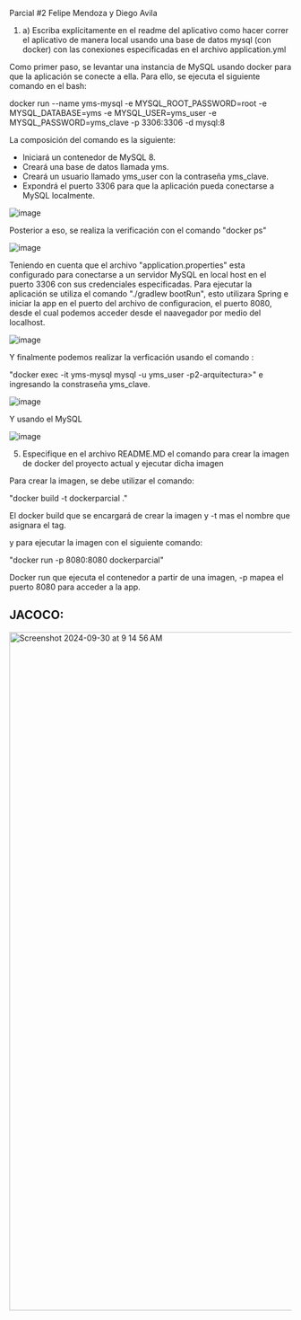 Parcial #2 Felipe Mendoza y Diego Avila

1. a) Escriba explícitamente en eI readme del aplicativo como hacer correr eI aplicativo de manera local usando una base de datos mysql (con docker) con las conexiones especificadas en el archivo application.yml

  Como primer paso, se levantar una instancia de MySQL usando docker para que la aplicación se conecte a ella.
   Para ello, se ejecuta el siguiente comando en el bash:

   docker run --name yms-mysql -e MYSQL_ROOT_PASSWORD=root -e MYSQL_DATABASE=yms -e MYSQL_USER=yms_user -e MYSQL_PASSWORD=yms_clave -p 3306:3306 -d mysql:8

La composición del comando es la siguiente:

- Iniciará un contenedor de MySQL 8.
- Creará una base de datos llamada yms.
- Creará un usuario llamado yms_user con la contraseña yms_clave.
- Expondrá el puerto 3306 para que la aplicación pueda conectarse a MySQL localmente.

![image](https://github.com/user-attachments/assets/6c9c0c1c-6b2d-4ae7-bf37-5acc04e2667c)

Posterior a eso, se realiza la verificación con el comando "docker ps"

![image](https://github.com/user-attachments/assets/7ddff8e5-9127-4fdc-bd69-dfe840a736e5)

Teniendo en cuenta que el archivo "application.properties" esta configurado para conectarse a un servidor MySQL en local host en el puerto 3306 con sus credenciales especificadas.
Para ejecutar la aplicación se utiliza el comando "./gradlew bootRun", esto utilizara Spring e iniciar la app en el puerto del archivo de configuracion, el puerto 8080, desde el cual podemos acceder desde el naavegador por medio del localhost.

![image](https://github.com/user-attachments/assets/ea27ee47-bc91-4f63-b03d-912edad5987e)

Y finalmente podemos realizar la verficación usando el comando :

  "docker exec -it yms-mysql mysql -u yms_user -p2-arquitectura>" e ingresando la constraseña yms_clave.

  ![image](https://github.com/user-attachments/assets/8889b6c9-23c9-41df-bcbe-94a00d879e72)

Y usando el MySQL

  ![image](https://github.com/user-attachments/assets/1ed00e56-e985-4997-b302-54627c9b4c1d)

5. Especifique en el archivo README.MD el comando para crear la imagen de docker del proyecto actual y ejecutar dicha imagen

Para crear la imagen, se debe utilizar el comando:

"docker build -t dockerparcial ."

El docker build que se encargará de crear la imagen y -t mas el nombre que asignara el tag.

y para ejecutar la imagen con el siguiente comando: 

"docker run -p 8080:8080 dockerparcial"

Docker run que ejecuta el contenedor a partir de una imagen, -p mapea el puerto 8080 para acceder a la app.

## JACOCO:
<img width="1208" alt="Screenshot 2024-09-30 at 9 14 56 AM" src="https://github.com/user-attachments/assets/2b3ad12e-efa8-4803-9dd1-ae23f4996229">

